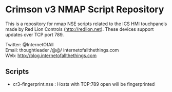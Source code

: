 Crimson v3 NMAP Script Repository
=================================

This is a repository for nmap NSE scripts related to the ICS HMI touchpanels
made by Red Lion Controls (http://redlion.net). These devices support updates
over TCP port 789. 

Twitter: @InternetOfAll  
Email:   thoughtleader /@@/ internetofallthethings.com  
Web:     http://blog.internetofallthethings.com  

Scripts
-------

+ cr3-fingerprint.nse : Hosts with TCP:789 open will be fingerprinted




